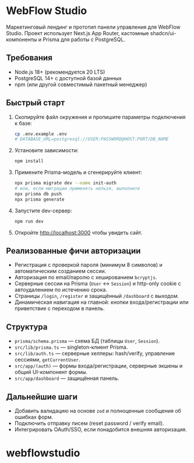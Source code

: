 # WebFlow Studio

Маркетинговый лендинг и прототип панели управления для WebFlow Studio. Проект использует Next.js App Router, кастомные shadcn/ui-компоненты и Prisma для работы с PostgreSQL.

## Требования

- Node.js 18+ (рекомендуется 20 LTS)
- PostgreSQL 14+ с доступной базой данных
- npm (или другой совместимый пакетный менеджер)

## Быстрый старт

1. Скопируйте файл окружения и пропишите параметры подключения к базе:
   ```bash
   cp .env.example .env
   # DATABASE_URL=postgresql://USER:PASSWORD@HOST:PORT/DB_NAME
   ```
2. Установите зависимости:
   ```bash
   npm install
   ```
3. Примените Prisma-модель и сгенерируйте клиент:
   ```bash
   npx prisma migrate dev --name init-auth
   # или, если миграции применять нельзя, выполните
   npx prisma db push
   npx prisma generate
   ```
4. Запустите dev-сервер:
   ```bash
   npm run dev
   ```
5. Откройте [http://localhost:3000](http://localhost:3000) чтобы увидеть сайт.

## Реализованные фичи авторизации

- Регистрация с проверкой пароля (минимум 8 символов) и автоматическим созданием сессии.
- Авторизация по email/паролю с хешированием `bcryptjs`.
- Серверные сессии на Prisma (`User` ↔ `Session`) и http-only cookie с автоудалением по истечению срока.
- Страницы `/login`, `/register` и защищённый `/dashboard` с выходом.
- Динамическая навигация на главной: кнопки входа/регистрации или приветствие с переходом в панель.

## Структура

- `prisma/schema.prisma` — схема БД (таблицы `User`, `Session`).
- `src/lib/prisma.ts` — singleton-клиент Prisma.
- `src/lib/auth.ts` — серверные хелперы: hash/verify, управление сессиями, `getCurrentUser`.
- `src/app/(auth)` — формы входа/регистрации, серверные экшены и общий UI-компонент формы.
- `src/app/dashboard` — защищённая панель.

## Дальнейшие шаги

- Добавить валидацию на основе `zod` и полноценные сообщения об ошибках форм.
- Подключить отправку писем (reset password / verify email).
- Интегрировать OAuth/SSO, если понадобится внешняя авторизация.

# webflowstudio
